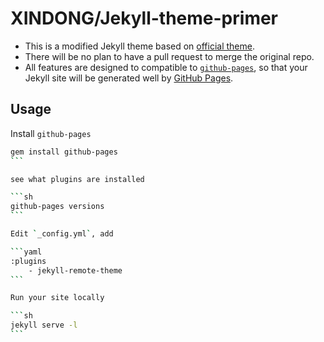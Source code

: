 # XINDONG/Jekyll-theme-primer

- This is a modified Jekyll theme based on [official theme](https://github.com/pages-themes/primer).
- There will be no plan to have a pull request to merge the original repo.
- All features are designed to compatible to [`github-pages`](https://github.com/github/pages-gem), so that your Jekyll site will be generated well by [GitHub Pages](https://pages.github.com/).

## Usage

Install `github-pages`

````sh
gem install github-pages
```

see what plugins are installed

```sh
github-pages versions
```

Edit `_config.yml`, add

```yaml
:plugins
    - jekyll-remote-theme
```

Run your site locally

```sh
jekyll serve -l
```

